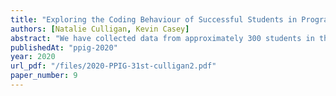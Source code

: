 ```yaml
---
title: "Exploring the Coding Behaviour of Successful Students in Programming by Employing Neo-Piagetian Theory"
authors: [Natalie Culligan, Kevin Casey]
abstract: "We have collected data from approximately 300 students in their third-level first year Introduction to Programming module as they learn to write code using our in-house pedagogical coding environment, MULE. This data includes performance in lab exams and pseudocode questions, and data on code compiled, code run, and code evaluated, which we call CRE data. Evaluations are automatically graded and feedback is provided to students on their code. The student can only evaluate their code in the scheduled lab place and times but can evaluate as many times as they wish without penalty. The pseudocode questions are used to examine the students’ understanding of programming concepts, by removing the use of the compiler and comparing their performance in pseudocode questions to CRE data. Using a Neo-Piagetian framework, we examine pseudocode performance, lab exam performance and programmer behaviour in terms of CRE data. We investigate CRE data as signs of a student’s progression through the three stages of Piagetian understanding and build a series of Deep Neural Net binary classifiers to test if this passively collected behavioural data can be used to detect students in danger of failing."
publishedAt: "ppig-2020"
year: 2020
url_pdf: "/files/2020-PPIG-31st-culligan2.pdf"
paper_number: 9
---
```

